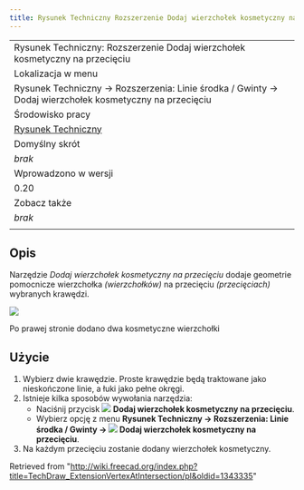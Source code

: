```yaml
---
title: Rysunek Techniczny Rozszerzenie Dodaj wierzchołek kosmetyczny na przecięciu
---
```

|  |
| --- |
| Rysunek Techniczny: Rozszerzenie Dodaj wierzchołek kosmetyczny na przecięciu |
| Lokalizacja w menu |
| Rysunek Techniczny → Rozszerzenia: Linie środka / Gwinty → Dodaj wierzchołek kosmetyczny na przecięciu |
| Środowisko pracy |
| [Rysunek Techniczny](/TechDraw_Workbench/pl "TechDraw Workbench/pl") |
| Domyślny skrót |
| *brak* |
| Wprowadzono w wersji |
| 0.20 |
| Zobacz także |
| *brak* |
|  |

## Opis

Narzędzie *Dodaj wierzchołek kosmetyczny na przecięciu* dodaje geometrie pomocnicze wierzchołka *(wierzchołków)* na przecięciu *(przecięciach)* wybranych krawędzi.

![](/images/TechDraw_ExtensionVertexAtIntersectionExample.png)

Po prawej stronie dodano dwa kosmetyczne wierzchołki

## Użycie

1. Wybierz dwie krawędzie. Proste krawędzie będą traktowane jako nieskończone linie, a łuki jako pełne okręgi.
2. Istnieje kilka sposobów wywołania narzędzia:
   * Naciśnij przycisk ![](/images/TechDraw_ExtensionVertexAtIntersection.svg) **Dodaj wierzchołek kosmetyczny na przecięciu**.
   * Wybierz opcję z menu **Rysunek Techniczny → Rozszerzenia: Linie środka / Gwinty → ![](/images/TechDraw_ExtensionVertexAtIntersection.svg) Dodaj wierzchołek kosmetyczny na przecięciu**.
3. Na każdym przecięciu zostanie dodany wierzchołek kosmetyczny.

Retrieved from "<http://wiki.freecad.org/index.php?title=TechDraw_ExtensionVertexAtIntersection/pl&oldid=1343335>"